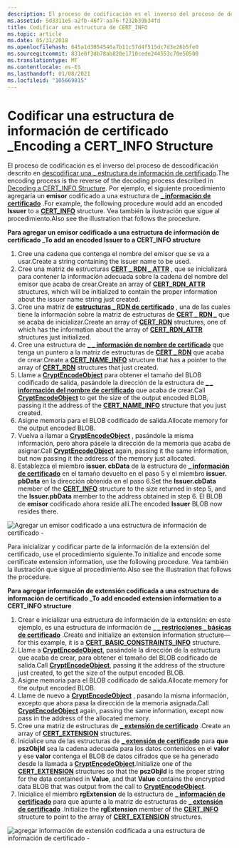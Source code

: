 ```yaml
---
description: El proceso de codificación es el inverso del proceso de descodificación descrito en descodificar una estructura de información de certificado \_ .
ms.assetid: 5d3311e5-a2fb-46f7-aa76-f232b39b34fd
title: Codificar una estructura de CERT_INFO
ms.topic: article
ms.date: 05/31/2018
ms.openlocfilehash: 645a1d3054546a7b11c57d4f515dc7d3e26b5fe0
ms.sourcegitcommit: 831e8f3db78ab820e1710cede244553c70e50500
ms.translationtype: MT
ms.contentlocale: es-ES
ms.lasthandoff: 01/08/2021
ms.locfileid: "105669815"
---
```

# <a name="encoding-a-cert_info-structure"></a><span data-ttu-id="2f07b-103">Codificar una estructura de información de certificado \_</span><span class="sxs-lookup"><span data-stu-id="2f07b-103">Encoding a CERT\_INFO Structure</span></span>

<span data-ttu-id="2f07b-104">El proceso de codificación es el inverso del proceso de descodificación descrito en [descodificar una \_ estructura de información de certificado](decoding-a-cert-info-structure.md).</span><span class="sxs-lookup"><span data-stu-id="2f07b-104">The encoding process is the reverse of the decoding process described in [Decoding a CERT\_INFO Structure](decoding-a-cert-info-structure.md).</span></span> <span data-ttu-id="2f07b-105">Por ejemplo, el siguiente procedimiento agregaría un **emisor** codificado a una estructura de [**\_ información de certificado**](/windows/desktop/api/Wincrypt/ns-wincrypt-cert_info) .</span><span class="sxs-lookup"><span data-stu-id="2f07b-105">For example, the following procedure would add an encoded **Issuer** to a [**CERT\_INFO**](/windows/desktop/api/Wincrypt/ns-wincrypt-cert_info) structure.</span></span> <span data-ttu-id="2f07b-106">Vea también la ilustración que sigue al procedimiento.</span><span class="sxs-lookup"><span data-stu-id="2f07b-106">Also see the illustration that follows the procedure.</span></span>

<span data-ttu-id="2f07b-107">**Para agregar un emisor codificado a una estructura de información de certificado \_**</span><span class="sxs-lookup"><span data-stu-id="2f07b-107">**To add an encoded Issuer to a CERT\_INFO structure**</span></span>

1.  <span data-ttu-id="2f07b-108">Cree una cadena que contenga el nombre del emisor que se va a usar.</span><span class="sxs-lookup"><span data-stu-id="2f07b-108">Create a string containing the issuer name to be used.</span></span>
2.  <span data-ttu-id="2f07b-109">Cree una matriz de estructuras [**CERT \_ RDN \_ ATTR**](/windows/desktop/api/Wincrypt/ns-wincrypt-cert_rdn_attr) , que se inicializará para contener la información adecuada sobre la cadena del nombre del emisor que acaba de crear.</span><span class="sxs-lookup"><span data-stu-id="2f07b-109">Create an array of [**CERT\_RDN\_ATTR**](/windows/desktop/api/Wincrypt/ns-wincrypt-cert_rdn_attr) structures, which will be initialized to contain the proper information about the issuer name string just created.</span></span>
3.  <span data-ttu-id="2f07b-110">Cree una matriz de [**estructuras \_ RDN de certificado**](/windows/desktop/api/Wincrypt/ns-wincrypt-cert_rdn) , una de las cuales tiene la información sobre la matriz de estructuras de [**CERT \_ RDN \_**](/windows/desktop/api/Wincrypt/ns-wincrypt-cert_rdn_attr) que se acaba de inicializar.</span><span class="sxs-lookup"><span data-stu-id="2f07b-110">Create an array of [**CERT\_RDN**](/windows/desktop/api/Wincrypt/ns-wincrypt-cert_rdn) structures, one of which has the information about the array of [**CERT\_RDN\_ATTR**](/windows/desktop/api/Wincrypt/ns-wincrypt-cert_rdn_attr) structures just initialized.</span></span>
4.  <span data-ttu-id="2f07b-111">Cree una estructura de [**\_ \_ información de nombre de certificado**](/windows/desktop/api/Wincrypt/ns-wincrypt-cert_name_info) que tenga un puntero a la matriz de estructuras de [**CERT \_ RDN**](/windows/desktop/api/Wincrypt/ns-wincrypt-cert_rdn) que acaba de crear.</span><span class="sxs-lookup"><span data-stu-id="2f07b-111">Create a [**CERT\_NAME\_INFO**](/windows/desktop/api/Wincrypt/ns-wincrypt-cert_name_info) structure that has a pointer to the array of [**CERT\_RDN**](/windows/desktop/api/Wincrypt/ns-wincrypt-cert_rdn) structures that just created.</span></span>
5.  <span data-ttu-id="2f07b-112">Llame a [**CryptEncodeObject**](/windows/desktop/api/Wincrypt/nf-wincrypt-cryptencodeobject) para obtener el tamaño del BLOB codificado de salida, pasándole la dirección de la estructura de [**\_ \_ información del nombre de certificado**](/windows/desktop/api/Wincrypt/ns-wincrypt-cert_name_info) que acaba de crear.</span><span class="sxs-lookup"><span data-stu-id="2f07b-112">Call [**CryptEncodeObject**](/windows/desktop/api/Wincrypt/nf-wincrypt-cryptencodeobject) to get the size of the output encoded BLOB, passing it the address of the [**CERT\_NAME\_INFO**](/windows/desktop/api/Wincrypt/ns-wincrypt-cert_name_info) structure that you just created.</span></span>
6.  <span data-ttu-id="2f07b-113">Asigne memoria para el BLOB codificado de salida.</span><span class="sxs-lookup"><span data-stu-id="2f07b-113">Allocate memory for the output encoded BLOB.</span></span>
7.  <span data-ttu-id="2f07b-114">Vuelva a llamar a [**CryptEncodeObject**](/windows/desktop/api/Wincrypt/nf-wincrypt-cryptencodeobject) , pasándole la misma información, pero ahora pásele la dirección de la memoria que acaba de asignar.</span><span class="sxs-lookup"><span data-stu-id="2f07b-114">Call [**CryptEncodeObject**](/windows/desktop/api/Wincrypt/nf-wincrypt-cryptencodeobject) again, passing it the same information, but now passing it the address of the memory just allocated.</span></span>
8.  <span data-ttu-id="2f07b-115">Establezca el miembro **issuer. cbData** de la estructura de [**\_ información de certificado**](/windows/desktop/api/Wincrypt/ns-wincrypt-cert_info) en el tamaño devuelto en el paso 5 y el miembro **issuer. pbData** en la dirección obtenida en el paso 6.</span><span class="sxs-lookup"><span data-stu-id="2f07b-115">Set the **Issuer.cbData** member of the [**CERT\_INFO**](/windows/desktop/api/Wincrypt/ns-wincrypt-cert_info) structure to the size returned in step 5, and the **Issuer.pbData** member to the address obtained in step 6.</span></span> <span data-ttu-id="2f07b-116">El BLOB de **emisor** codificado ahora reside allí.</span><span class="sxs-lookup"><span data-stu-id="2f07b-116">The encoded **Issuer** BLOB now resides there.</span></span>

![Agregar un emisor codificado a una estructura de información de certificado \-](images/encflow.png)

<span data-ttu-id="2f07b-118">Para inicializar y codificar parte de la información de la extensión del certificado, use el procedimiento siguiente.</span><span class="sxs-lookup"><span data-stu-id="2f07b-118">To initialize and encode some certificate extension information, use the following procedure.</span></span> <span data-ttu-id="2f07b-119">Vea también la ilustración que sigue al procedimiento.</span><span class="sxs-lookup"><span data-stu-id="2f07b-119">Also see the illustration that follows the procedure.</span></span>

<span data-ttu-id="2f07b-120">**Para agregar información de extensión codificada a una estructura de información de certificado \_**</span><span class="sxs-lookup"><span data-stu-id="2f07b-120">**To add encoded extension information to a CERT\_INFO structure**</span></span>

1.  <span data-ttu-id="2f07b-121">Crear e inicializar una estructura de información de la extensión: en este ejemplo, es una estructura de información de [**\_ \_ restricciones \_ básicas de certificado**](/windows/desktop/api/Wincrypt/ns-wincrypt-cert_basic_constraints_info) .</span><span class="sxs-lookup"><span data-stu-id="2f07b-121">Create and initialize an extension information structure—for this example, it is a [**CERT\_BASIC\_CONSTRAINTS\_INFO**](/windows/desktop/api/Wincrypt/ns-wincrypt-cert_basic_constraints_info) structure.</span></span>
2.  <span data-ttu-id="2f07b-122">Llame a [**CryptEncodeObject**](/windows/desktop/api/Wincrypt/nf-wincrypt-cryptencodeobject), pasándole la dirección de la estructura que acaba de crear, para obtener el tamaño del BLOB codificado de salida.</span><span class="sxs-lookup"><span data-stu-id="2f07b-122">Call [**CryptEncodeObject**](/windows/desktop/api/Wincrypt/nf-wincrypt-cryptencodeobject), passing it the address of the structure just created, to get the size of the output encoded BLOB.</span></span>
3.  <span data-ttu-id="2f07b-123">Asigne memoria para el BLOB codificado de salida.</span><span class="sxs-lookup"><span data-stu-id="2f07b-123">Allocate memory for the output encoded BLOB.</span></span>
4.  <span data-ttu-id="2f07b-124">Llame de nuevo a [**CryptEncodeObject**](/windows/desktop/api/Wincrypt/nf-wincrypt-cryptencodeobject) , pasando la misma información, excepto que ahora pasa la dirección de la memoria asignada.</span><span class="sxs-lookup"><span data-stu-id="2f07b-124">Call [**CryptEncodeObject**](/windows/desktop/api/Wincrypt/nf-wincrypt-cryptencodeobject) again, passing the same information, except now pass in the address of the allocated memory.</span></span>
5.  <span data-ttu-id="2f07b-125">Cree una matriz de estructuras de [**\_ extensión de certificado**](/windows/desktop/api/Wincrypt/ns-wincrypt-cert_extension) .</span><span class="sxs-lookup"><span data-stu-id="2f07b-125">Create an array of [**CERT\_EXTENSION**](/windows/desktop/api/Wincrypt/ns-wincrypt-cert_extension) structures.</span></span>
6.  <span data-ttu-id="2f07b-126">Inicialice una de las estructuras de [**\_ extensión de certificado**](/windows/desktop/api/Wincrypt/ns-wincrypt-cert_extension) para **que pszObjId** sea la cadena adecuada para los datos contenidos en el **valor** y ese **valor** contenga el BLOB de datos cifrados que se ha generado desde la llamada a [**CryptEncodeObject**](/windows/desktop/api/Wincrypt/nf-wincrypt-cryptencodeobject).</span><span class="sxs-lookup"><span data-stu-id="2f07b-126">Initialize one of the [**CERT\_EXTENSION**](/windows/desktop/api/Wincrypt/ns-wincrypt-cert_extension) structures so that the **pszObjId** is the proper string for the data contained in **Value**, and that **Value** contains the encrypted data BLOB that was output from the call to [**CryptEncodeObject**](/windows/desktop/api/Wincrypt/nf-wincrypt-cryptencodeobject).</span></span>
7.  <span data-ttu-id="2f07b-127">Inicialice el miembro **rgExtension** de la estructura de [**\_ información de certificado**](/windows/desktop/api/Wincrypt/ns-wincrypt-cert_info) para que apunte a la matriz de estructuras de [**\_ extensión de certificado**](/windows/desktop/api/Wincrypt/ns-wincrypt-cert_extension) .</span><span class="sxs-lookup"><span data-stu-id="2f07b-127">Initialize the **rgExtension** member of the [**CERT\_INFO**](/windows/desktop/api/Wincrypt/ns-wincrypt-cert_info) structure to point to the array of [**CERT\_EXTENSION**](/windows/desktop/api/Wincrypt/ns-wincrypt-cert_extension) structures.</span></span>

![agregar información de extensión codificada a una estructura de información de certificado \-](images/xtenflow.png)

 

 



